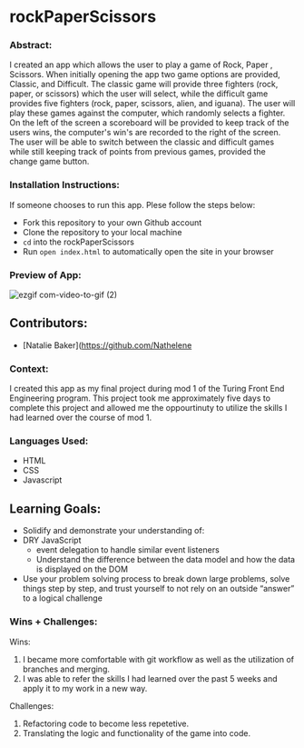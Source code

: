 # rockPaperScissors

### Abstract:
I created an app which allows the user to play a game of Rock, Paper , Scissors. When initially opening the app two game options are provided, Classic, and Difficult. The classic game will provide three fighters (rock, paper, or scissors) which the user will select, while the difficult game provides five fighters (rock, paper, scissors, alien, and iguana). The user will play these games against the computer, which randomly selects a fighter. On the left of the screen a scoreboard will be provided to keep track of the users wins, the computer's win's are recorded to the right of the screen. The user will be able to switch between the classic and difficult games while still keeping track of points from previous games, provided the change game button.

### Installation Instructions:
If someone chooses to run this app. Plese follow the steps below:
 - Fork this repository to your own Github account
 - Clone the repository to your local machine
 - `cd` into the rockPaperScissors
 - Run `open index.html` to automatically open the site in your browser

### Preview of App:

![ezgif com-video-to-gif (2)](https://user-images.githubusercontent.com/125161431/232592215-ca2ed370-6cf9-46c9-910b-83fa8a1cdcd0.gif)


## Contributors:
- [Natalie Baker](https://github.com/Nathelene

### Context:
I created this app as my final project during mod 1 of the Turing Front End Engineering program. This project took me approximately five days to complete this project and allowed me the oppourtinuty to utilize the skills I had learned over the course of mod 1. 

### Languages Used:
- HTML
- CSS
- Javascript

## Learning Goals:
- Solidify and demonstrate your understanding of:
- DRY JavaScript
  - event delegation to handle similar event listeners
  - Understand the difference between the data model and how the data is displayed on the DOM
- Use your problem solving process to break down large problems, solve things step by step, and trust yourself to not rely on an outside “answer” to a logical challenge

### Wins + Challenges:
Wins: 
1. I became more comfortable with git workflow as well as the utilization of branches and merging.
2. I was able to refer the skills I had learned over the past 5 weeks and apply it to my work in a new way.


Challenges: 
1. Refactoring code to become less repetetive.
2. Translating the logic and functionality of the game into code.


